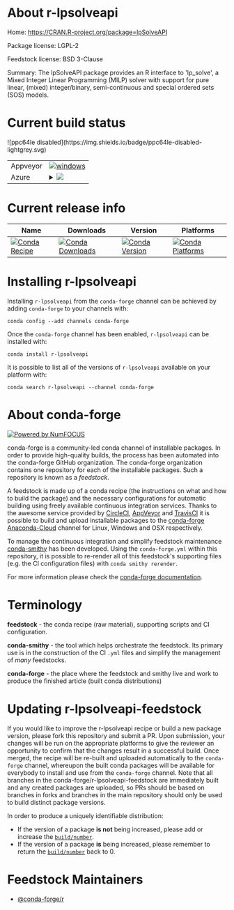 About r-lpsolveapi
==================

Home: https://CRAN.R-project.org/package=lpSolveAPI

Package license: LGPL-2

Feedstock license: BSD 3-Clause

Summary: The lpSolveAPI package provides an R interface to 'lp_solve', a Mixed Integer Linear Programming (MILP) solver with support for pure linear, (mixed) integer/binary, semi-continuous and special ordered sets (SOS) models.



Current build status
====================


<table><tr>
    <td>Appveyor</td>
    <td>
      <a href="https://ci.appveyor.com/project/conda-forge/r-lpsolveapi-feedstock/branch/master">
        <img alt="windows" src="https://img.shields.io/appveyor/ci/conda-forge/r-lpsolveapi-feedstock/master.svg?label=Windows">
      </a>
    </td>
  </tr>
    
  <tr>
    <td>Azure</td>
    <td>
      <details>
        <summary>
          <a href="https://dev.azure.com/conda-forge/feedstock-builds/_build/latest?definitionId=2542&branchName=master">
            <img src="https://dev.azure.com/conda-forge/feedstock-builds/_apis/build/status/r-lpsolveapi-feedstock?branchName=master">
          </a>
        </summary>
        <table>
          <thead><tr><th>Variant</th><th>Status</th></tr></thead>
          <tbody><tr>
              <td>linux_target_platformlinux-64</td>
              <td>
                <a href="https://dev.azure.com/conda-forge/feedstock-builds/_build/latest?definitionId=2542&branchName=master">
                  <img src="https://dev.azure.com/conda-forge/feedstock-builds/_apis/build/status/r-lpsolveapi-feedstock?branchName=master&jobName=linux&configuration=linux_target_platformlinux-64" alt="variant">
                </a>
              </td>
            </tr><tr>
              <td>osx_target_platformosx-64</td>
              <td>
                <a href="https://dev.azure.com/conda-forge/feedstock-builds/_build/latest?definitionId=2542&branchName=master">
                  <img src="https://dev.azure.com/conda-forge/feedstock-builds/_apis/build/status/r-lpsolveapi-feedstock?branchName=master&jobName=osx&configuration=osx_target_platformosx-64" alt="variant">
                </a>
              </td>
            </tr><tr>
              <td>win_target_platformwin-64</td>
              <td>
                <a href="https://dev.azure.com/conda-forge/feedstock-builds/_build/latest?definitionId=2542&branchName=master">
                  <img src="https://dev.azure.com/conda-forge/feedstock-builds/_apis/build/status/r-lpsolveapi-feedstock?branchName=master&jobName=win&configuration=win_target_platformwin-64" alt="variant">
                </a>
              </td>
            </tr>
          </tbody>
        </table>
      </details>
    </td>
  </tr>
![ppc64le disabled](https://img.shields.io/badge/ppc64le-disabled-lightgrey.svg)
</table>

Current release info
====================

| Name | Downloads | Version | Platforms |
| --- | --- | --- | --- |
| [![Conda Recipe](https://img.shields.io/badge/recipe-r--lpsolveapi-green.svg)](https://anaconda.org/conda-forge/r-lpsolveapi) | [![Conda Downloads](https://img.shields.io/conda/dn/conda-forge/r-lpsolveapi.svg)](https://anaconda.org/conda-forge/r-lpsolveapi) | [![Conda Version](https://img.shields.io/conda/vn/conda-forge/r-lpsolveapi.svg)](https://anaconda.org/conda-forge/r-lpsolveapi) | [![Conda Platforms](https://img.shields.io/conda/pn/conda-forge/r-lpsolveapi.svg)](https://anaconda.org/conda-forge/r-lpsolveapi) |

Installing r-lpsolveapi
=======================

Installing `r-lpsolveapi` from the `conda-forge` channel can be achieved by adding `conda-forge` to your channels with:

```
conda config --add channels conda-forge
```

Once the `conda-forge` channel has been enabled, `r-lpsolveapi` can be installed with:

```
conda install r-lpsolveapi
```

It is possible to list all of the versions of `r-lpsolveapi` available on your platform with:

```
conda search r-lpsolveapi --channel conda-forge
```


About conda-forge
=================

[![Powered by NumFOCUS](https://img.shields.io/badge/powered%20by-NumFOCUS-orange.svg?style=flat&colorA=E1523D&colorB=007D8A)](http://numfocus.org)

conda-forge is a community-led conda channel of installable packages.
In order to provide high-quality builds, the process has been automated into the
conda-forge GitHub organization. The conda-forge organization contains one repository
for each of the installable packages. Such a repository is known as a *feedstock*.

A feedstock is made up of a conda recipe (the instructions on what and how to build
the package) and the necessary configurations for automatic building using freely
available continuous integration services. Thanks to the awesome service provided by
[CircleCI](https://circleci.com/), [AppVeyor](https://www.appveyor.com/)
and [TravisCI](https://travis-ci.org/) it is possible to build and upload installable
packages to the [conda-forge](https://anaconda.org/conda-forge)
[Anaconda-Cloud](https://anaconda.org/) channel for Linux, Windows and OSX respectively.

To manage the continuous integration and simplify feedstock maintenance
[conda-smithy](https://github.com/conda-forge/conda-smithy) has been developed.
Using the ``conda-forge.yml`` within this repository, it is possible to re-render all of
this feedstock's supporting files (e.g. the CI configuration files) with ``conda smithy rerender``.

For more information please check the [conda-forge documentation](https://conda-forge.org/docs/).

Terminology
===========

**feedstock** - the conda recipe (raw material), supporting scripts and CI configuration.

**conda-smithy** - the tool which helps orchestrate the feedstock.
                   Its primary use is in the construction of the CI ``.yml`` files
                   and simplify the management of *many* feedstocks.

**conda-forge** - the place where the feedstock and smithy live and work to
                  produce the finished article (built conda distributions)


Updating r-lpsolveapi-feedstock
===============================

If you would like to improve the r-lpsolveapi recipe or build a new
package version, please fork this repository and submit a PR. Upon submission,
your changes will be run on the appropriate platforms to give the reviewer an
opportunity to confirm that the changes result in a successful build. Once
merged, the recipe will be re-built and uploaded automatically to the
`conda-forge` channel, whereupon the built conda packages will be available for
everybody to install and use from the `conda-forge` channel.
Note that all branches in the conda-forge/r-lpsolveapi-feedstock are
immediately built and any created packages are uploaded, so PRs should be based
on branches in forks and branches in the main repository should only be used to
build distinct package versions.

In order to produce a uniquely identifiable distribution:
 * If the version of a package **is not** being increased, please add or increase
   the [``build/number``](https://conda.io/docs/user-guide/tasks/build-packages/define-metadata.html#build-number-and-string).
 * If the version of a package **is** being increased, please remember to return
   the [``build/number``](https://conda.io/docs/user-guide/tasks/build-packages/define-metadata.html#build-number-and-string)
   back to 0.

Feedstock Maintainers
=====================

* [@conda-forge/r](https://github.com/conda-forge/r/)

